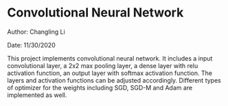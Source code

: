 # Convolutional Neural Network

Author: Changling Li

Date: 11/30/2020

This project implements convolutional neural network. It includes a input convolutional layer, a 2x2 max pooling layer, a dense layer with relu activation function, an output layer with softmax activation function.
The layers and activation functions can be adjusted accordingly. Different types of optimizer for the weights including SGD, SGD-M and Adam are implemented as well.
